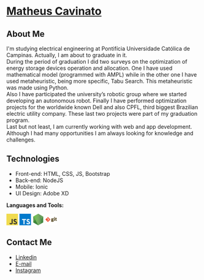  # <a href="https://www.linkedin.com/in/matheus-cavinato-gomes-2aba8211a/?locale=en_US">Matheus Cavinato</a>
 
## About Me
I'm studying electrical engineering at Pontifícia Universidade Católica de Campinas. Actually, I am about to graduate in it.
<br>
During the period of graduation I did two surveys on the optimization of energy storage devices operation and allocation. One I have used mathematical model (programmed with AMPL) while in the other one I have used metaheuristic, being more specific, Tabu Search. This metaheuristic was made using Python.
<br>
Also I have participated the university’s robotic group where we started developing an autonomous robot. Finally I have performed optimization projects for the worldwide known Dell and also CPFL, third biggest Brazilian electric utility company. These last two projects were part of my graduation program.
<br>
Last but not least, I am currently working with web and app development. Although I had many opportunities I am always looking for knowledge and challenges.

## Technologies
- Front-end: HTML, CSS, JS, Bootstrap
- Back-end: NodeJS
- Mobile: Ionic
- UI Design: Adobe XD

**Languages and Tools:**  

<code><img height="30" src="https://raw.githubusercontent.com/github/explore/80688e429a7d4ef2fca1e82350fe8e3517d3494d/topics/javascript/javascript.png"></code>
<code><img height="30" src="https://raw.githubusercontent.com/github/explore/80688e429a7d4ef2fca1e82350fe8e3517d3494d/topics/typescript/typescript.png"></code>
<code><img height="30" src="https://raw.githubusercontent.com/github/explore/80688e429a7d4ef2fca1e82350fe8e3517d3494d/topics/nodejs/nodejs.png"></code>
<code><img height="30" src="https://raw.githubusercontent.com/github/explore/80688e429a7d4ef2fca1e82350fe8e3517d3494d/topics/git/git.png"></code>


##  Contact Me
- <a href="https://www.linkedin.com/in/matheus-cavinato-gomes-2aba8211a/?locale=en_US">Linkedin</a>
- <a href="mailto:matheuscavin@hotmail.com">E-mail</a>
- <a href="https://www.instagram.com/matheus.cvn/">Instagram</a>
</div>
